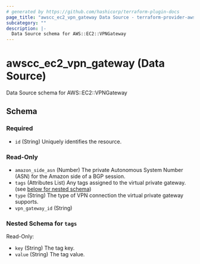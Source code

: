 ```yaml
---
# generated by https://github.com/hashicorp/terraform-plugin-docs
page_title: "awscc_ec2_vpn_gateway Data Source - terraform-provider-awscc"
subcategory: ""
description: |-
  Data Source schema for AWS::EC2::VPNGateway
---
```


# awscc_ec2_vpn_gateway (Data Source)

Data Source schema for AWS::EC2::VPNGateway



<!-- schema generated by tfplugindocs -->
## Schema

### Required

- `id` (String) Uniquely identifies the resource.

### Read-Only

- `amazon_side_asn` (Number) The private Autonomous System Number (ASN) for the Amazon side of a BGP session.
- `tags` (Attributes List) Any tags assigned to the virtual private gateway. (see [below for nested schema](#nestedatt--tags))
- `type` (String) The type of VPN connection the virtual private gateway supports.
- `vpn_gateway_id` (String)

<a id="nestedatt--tags"></a>
### Nested Schema for `tags`

Read-Only:

- `key` (String) The tag key.
- `value` (String) The tag value.
